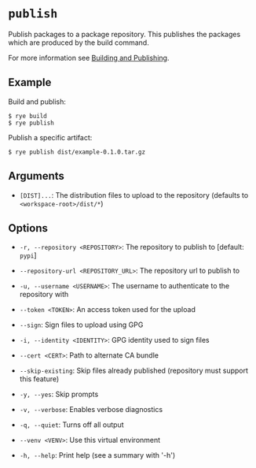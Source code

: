# `publish`

Publish packages to a package repository.  This publishes the packages which are
produced by the build command.

For more information see [Building and Publishing](../publish.md).

## Example

Build and publish:

```
$ rye build
$ rye publish
```

Publish a specific artifact:

```
$ rye publish dist/example-0.1.0.tar.gz
```

## Arguments

* `[DIST]...`: The distribution files to upload to the repository (defaults to `<workspace-root>/dist/*`)

## Options

* `-r, --repository <REPOSITORY>`: The repository to publish to [default: `pypi`]

* `--repository-url <REPOSITORY_URL>`: The repository url to publish to

* `-u, --username <USERNAME>`: The username to authenticate to the repository with

* `--token <TOKEN>`: An access token used for the upload

* `--sign`: Sign files to upload using GPG

* `-i, --identity <IDENTITY>`: GPG identity used to sign files

* `--cert <CERT>`: Path to alternate CA bundle

* `--skip-existing`: Skip files already published (repository must support this feature)

* `-y, --yes`: Skip prompts

* `-v, --verbose`: Enables verbose diagnostics

* `-q, --quiet`: Turns off all output

* `--venv <VENV>`: Use this virtual environment

* `-h, --help`: Print help (see a summary with '-h')